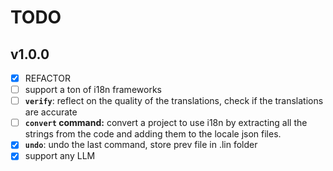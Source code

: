 # TODO

## v1.0.0

- [x] REFACTOR
- [ ] support a ton of i18n frameworks
- [ ] **`verify`**: reflect on the quality of the translations, check if the translations are accurate
- [ ] **`convert` command:** convert a project to use i18n by extracting all the strings from the code and adding them to the locale json files.
- [x] **`undo`**: undo the last command, store prev file in .lin folder
- [x] support any LLM

